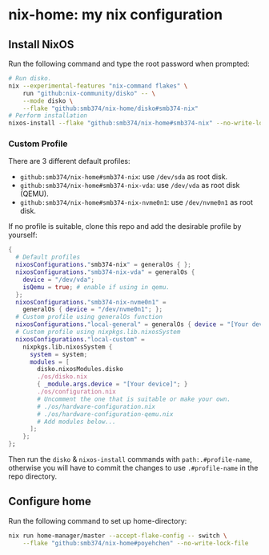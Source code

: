 # nix-home: my nix configuration

## Install NixOS

Run the following command and type the root password when prompted:

```sh
# Run disko.
nix --experimental-features "nix-command flakes" \
    run "github:nix-community/disko" -- \
    --mode disko \
    --flake "github:smb374/nix-home/disko#smb374-nix"
# Perform installation
nixos-install --flake "github:smb374/nix-home#smb374-nix" --no-write-lock-file
```

### Custom Profile

There are 3 different default profiles:

- `github:smb374/nix-home#smb374-nix`: use `/dev/sda` as root disk.
- `github:smb374/nix-home#smb374-nix-vda`: use `/dev/vda` as root disk (QEMU).
- `github:smb374/nix-home#smb374-nix-nvme0n1`: use `/dev/nvme0n1` as root disk.

If no profile is suitable, clone this repo and add the desirable profile by yourself:

```nix
{
  # Default profiles
  nixosConfigurations."smb374-nix" = generalOs { };
  nixosConfigurations."smb374-nix-vda" = generalOs {
    device = "/dev/vda";
    isQemu = true; # enable if using in qemu.
  };
  nixosConfigurations."smb374-nix-nvme0n1" =
    generalOs { device = "/dev/nvme0n1"; };
  # Custom profile using generalOs function
  nixosConfigurations."local-general" = generalOs { device = "[Your device]"; };
  # Custom profile using nixpkgs.lib.nixosSystem
  nixosConfigurations."local-custom" =
    nixpkgs.lib.nixosSystem {
      system = system;
      modules = [
        disko.nixosModules.disko
        ./os/disko.nix
        { _module.args.device = "[Your device]"; }
        ./os/configuration.nix
        # Uncomment the one that is suitable or make your own.
        # ./os/hardware-configuration.nix
        # ./os/hardware-configuration-qemu.nix
        # Add modules below...
      ];
    };
};
```

Then run the `disko` & `nixos-install` commands with `path:.#profile-name`,
otherwise you will have to commit the changes to use `.#profile-name` in the
repo directory.

## Configure home

Run the following command to set up home-directory:

```sh
nix run home-manager/master --accept-flake-config -- switch \
    --flake "github:smb374/nix-home#poyehchen" --no-write-lock-file
```

